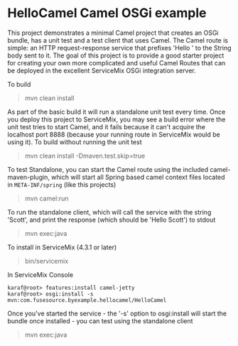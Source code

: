 HelloCamel Camel OSGi example
=============================

This project demonstrates a minimal Camel project that creates an OSGi bundle, has a unit test and
a test client that uses Camel. The Camel route is simple: an HTTP request-response service that
prefixes 'Hello ' to the String body sent to it. The goal of this project is to provide a good
starter project for creating your own more complicated and useful Camel Routes that can be deployed
in the excellent ServiceMix OSGi integration server.

To build
> mvn clean install

As part of the basic build it will run a standalone unit test every time. Once you deploy this
project to ServiceMix, you may see a build error where the unit test tries to start Camel, and
it fails because it can't acquire the localhost port 8888 (because your running route in ServiceMix
would be using it). To build without running the unit test
> mvn clean install -Dmaven.test.skip=true

To test Standalone, you can start the Camel route using the included camel-maven-plugin, which will
start all Spring based camel context files located in `META-INF/spring` (like this projects)
> mvn camel:run

To run the standalone client, which will call the service with the string 'Scott', and print the
response (which should be 'Hello Scott') to stdout
> mvn exec:java

To install in ServiceMix (4.3.1 or later)
> bin/servicemix

In ServiceMix Console

    karaf@root> features:install camel-jetty
    karaf@root> osgi:install -s mvn:com.fusesource.byexample.hellocamel/HelloCamel

Once you've started the service - the '-s' option to osgi:install will start the bundle once installed - you
can test using the standalone client
> mvn exec:java
